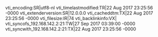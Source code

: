 vti_encoding:SR|utf8-nl
vti_timelastmodified:TR|22 Aug 2017 23:25:56 -0000
vti_extenderversion:SR|12.0.0.0
vti_cacheddtm:TX|22 Aug 2017 23:25:56 -0000
vti_filesize:IR|74
vti_backlinkinfo:VX|
vti_syncofs_192.168.142.2\:21:TW|27 Sep 2017 03:39:00 -0000
vti_syncwith_192.168.142.2\:21:TX|22 Aug 2017 23:25:56 -0000
